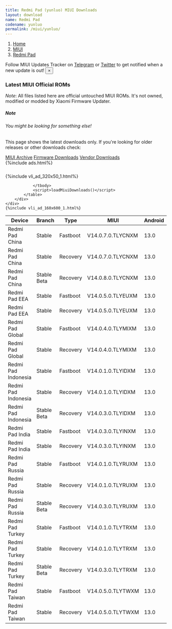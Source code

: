 ```yaml
---
title: Redmi Pad (yunluo) MIUI Downloads
layout: download
name: Redmi Pad
codename: yunluo
permalink: /miui/yunluo/
---
```

<nav aria-label="breadcrumb">
    <ol class="breadcrumb">
        <li class="breadcrumb-item"><a href="/">Home</a></li>
        <li class="breadcrumb-item"><a href="/miui/">MIUI</a></li>
        <li class="breadcrumb-item active" aria-current="page"><a href="/miui/yunluo/">Redmi Pad</a></li>
    </ol>
</nav>
<div class="alert alert-primary alert-dismissible fade show" role="alert">
    Follow MIUI Updates Tracker on <a href="https://t.me/MIUIUpdatesTracker" class="alert-link">Telegram</a>
     or <a href="https://twitter.com/MiFwUpdater" class="alert-link">Twitter</a> to get notified when a new update is out!
    <button type="button" class="close" data-dismiss="alert" aria-label="Close">
        <span aria-hidden="true">&times;</span>
    </button>
</div>

### Latest MIUI Official ROMs
*Note*: All files listed here are official untouched MIUI ROMs. It's not owned, modified or modded by Xiaomi Firmware Updater.
<div class="card">
  <div class="card-body">
    <h5 class="card-title">Note</h5>
    <h6 class="card-subtitle mb-2 text-muted">You might be looking for something else!</h6>
    <p class="card-text">This page shows the latest downloads only.
     If you're looking for older releases or other downloads check:</p>
    <a href="/archive/miui/yunluo/" class="card-link">MIUI Archive</a>
    <a href="/firmware/yunluo/" class="card-link">Firmware Downloads</a>
    <a href="/vendor/yunluo/" class="card-link">Vendor Downloads</a>
  </div>
</div>
{%include ads.html%}
<div class="row justify-content-center">
    <div class="col-10">
        <div class="table-responsive-md" style="margin-top: 25px;">
            {%include vli_ad_320x50_1.html%}
            <table id="miui" class="display dt-responsive nowrap compact table table-striped table-hover table-sm">
                <thead class="thead-dark">
                    <tr>
                        <th data-ref="device">Device</th>
                        <th data-ref="branch">Branch</th>
                        <th data-ref="type">Type</th>
                        <th data-ref="miui">MIUI</th>
                        <th data-ref="android">Android</th>
                        <th data-ref="size">Size</th>
                        <th data-ref="size">Date</th>
                        <th data-ref="link">Link</th>
                    </tr>
                </thead>
                <tbody>
                <tr><td>Redmi Pad China</td><td>Stable</td><td>Fastboot</td><td>V14.0.7.0.TLYCNXM</td><td>13.0</td><td>5.0 GB</td><td>2023-06-28</td><td><a href="/miui/yunluo/stable/V14.0.7.0.TLYCNXM/">Download</a></td></tr>
<tr><td>Redmi Pad China</td><td>Stable</td><td>Recovery</td><td>V14.0.7.0.TLYCNXM</td><td>13.0</td><td>4.2 GB</td><td>2023-07-05</td><td><a href="/miui/yunluo/stable/V14.0.7.0.TLYCNXM/">Download</a></td></tr>
<tr><td>Redmi Pad China</td><td>Stable Beta</td><td>Recovery</td><td>V14.0.8.0.TLYCNXM</td><td>13.0</td><td>4.2 GB</td><td>2023-10-31</td><td><a href="/miui/yunluo/stable beta/V14.0.8.0.TLYCNXM/">Download</a></td></tr>
<tr><td>Redmi Pad EEA</td><td>Stable</td><td>Fastboot</td><td>V14.0.5.0.TLYEUXM</td><td>13.0</td><td>4.5 GB</td><td>2023-12-07</td><td><a href="/miui/yunluo/stable/V14.0.5.0.TLYEUXM/">Download</a></td></tr>
<tr><td>Redmi Pad EEA</td><td>Stable</td><td>Recovery</td><td>V14.0.5.0.TLYEUXM</td><td>13.0</td><td>4.0 GB</td><td>2023-12-14</td><td><a href="/miui/yunluo/stable/V14.0.5.0.TLYEUXM/">Download</a></td></tr>
<tr><td>Redmi Pad Global</td><td>Stable</td><td>Fastboot</td><td>V14.0.4.0.TLYMIXM</td><td>13.0</td><td>4.5 GB</td><td>2023-12-07</td><td><a href="/miui/yunluo/stable/V14.0.4.0.TLYMIXM/">Download</a></td></tr>
<tr><td>Redmi Pad Global</td><td>Stable</td><td>Recovery</td><td>V14.0.4.0.TLYMIXM</td><td>13.0</td><td>4.0 GB</td><td>2023-12-14</td><td><a href="/miui/yunluo/stable/V14.0.4.0.TLYMIXM/">Download</a></td></tr>
<tr><td>Redmi Pad Indonesia</td><td>Stable</td><td>Fastboot</td><td>V14.0.1.0.TLYIDXM</td><td>13.0</td><td>4.5 GB</td><td>2023-04-14</td><td><a href="/miui/yunluo/stable/V14.0.1.0.TLYIDXM/">Download</a></td></tr>
<tr><td>Redmi Pad Indonesia</td><td>Stable</td><td>Recovery</td><td>V14.0.1.0.TLYIDXM</td><td>13.0</td><td>4.0 GB</td><td>2023-04-23</td><td><a href="/miui/yunluo/stable/V14.0.1.0.TLYIDXM/">Download</a></td></tr>
<tr><td>Redmi Pad Indonesia</td><td>Stable Beta</td><td>Recovery</td><td>V14.0.3.0.TLYIDXM</td><td>13.0</td><td>4.0 GB</td><td>2023-12-14</td><td><a href="/miui/yunluo/stable beta/V14.0.3.0.TLYIDXM/">Download</a></td></tr>
<tr><td>Redmi Pad India</td><td>Stable</td><td>Fastboot</td><td>V14.0.3.0.TLYINXM</td><td>13.0</td><td>4.3 GB</td><td>2023-11-29</td><td><a href="/miui/yunluo/stable/V14.0.3.0.TLYINXM/">Download</a></td></tr>
<tr><td>Redmi Pad India</td><td>Stable</td><td>Recovery</td><td>V14.0.3.0.TLYINXM</td><td>13.0</td><td>3.9 GB</td><td>2023-12-14</td><td><a href="/miui/yunluo/stable/V14.0.3.0.TLYINXM/">Download</a></td></tr>
<tr><td>Redmi Pad Russia</td><td>Stable</td><td>Fastboot</td><td>V14.0.1.0.TLYRUXM</td><td>13.0</td><td>4.7 GB</td><td>2023-04-25</td><td><a href="/miui/yunluo/stable/V14.0.1.0.TLYRUXM/">Download</a></td></tr>
<tr><td>Redmi Pad Russia</td><td>Stable</td><td>Recovery</td><td>V14.0.1.0.TLYRUXM</td><td>13.0</td><td>3.9 GB</td><td>2023-05-17</td><td><a href="/miui/yunluo/stable/V14.0.1.0.TLYRUXM/">Download</a></td></tr>
<tr><td>Redmi Pad Russia</td><td>Stable Beta</td><td>Recovery</td><td>V14.0.3.0.TLYRUXM</td><td>13.0</td><td>3.9 GB</td><td>2023-12-27</td><td><a href="/miui/yunluo/stable beta/V14.0.3.0.TLYRUXM/">Download</a></td></tr>
<tr><td>Redmi Pad Turkey</td><td>Stable</td><td>Fastboot</td><td>V14.0.1.0.TLYTRXM</td><td>13.0</td><td>4.5 GB</td><td>2023-04-25</td><td><a href="/miui/yunluo/stable/V14.0.1.0.TLYTRXM/">Download</a></td></tr>
<tr><td>Redmi Pad Turkey</td><td>Stable</td><td>Recovery</td><td>V14.0.1.0.TLYTRXM</td><td>13.0</td><td>3.9 GB</td><td>2023-05-06</td><td><a href="/miui/yunluo/stable/V14.0.1.0.TLYTRXM/">Download</a></td></tr>
<tr><td>Redmi Pad Turkey</td><td>Stable Beta</td><td>Recovery</td><td>V14.0.3.0.TLYTRXM</td><td>13.0</td><td>3.9 GB</td><td>2023-12-27</td><td><a href="/miui/yunluo/stable beta/V14.0.3.0.TLYTRXM/">Download</a></td></tr>
<tr><td>Redmi Pad Taiwan</td><td>Stable</td><td>Fastboot</td><td>V14.0.5.0.TLYTWXM</td><td>13.0</td><td>4.4 GB</td><td>2023-09-25</td><td><a href="/miui/yunluo/stable/V14.0.5.0.TLYTWXM/">Download</a></td></tr>
<tr><td>Redmi Pad Taiwan</td><td>Stable</td><td>Recovery</td><td>V14.0.5.0.TLYTWXM</td><td>13.0</td><td>3.8 GB</td><td>2023-10-08</td><td><a href="/miui/yunluo/stable/V14.0.5.0.TLYTWXM/">Download</a></td></tr>

                </tbody>
                <script>loadMiuiDownloads()</script>
            </table>
        </div>
    </div>
    {%include vli_ad_160x600_1.html%}
</div>
